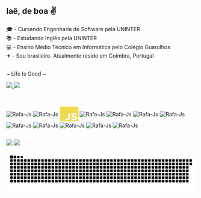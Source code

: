 ## Iaê, de boa  ✌

🎓 - Cursando Engenharia de Software pela UNINTER <br>
📚 - Estudando Inglês pela UNINTER<br>
💻 - Ensino Médio Técnico em Informática pelo Colégio Guarulhos <br>
✈ - Sou brasileiro. Atualmente resido em Coimbra, Portugal <br><br>

~ Life Is Good ~



<div>
  <a href="https://github.com/danielcmelo">
  <img height="180em" src="https://github-readme-stats.vercel.app/api?username=danielcmelo&show_icons=true&theme=dark&include_all_commits=true&count_private=true"/>
  <img height="180em" src="https://github-readme-stats.vercel.app/api/top-langs/?username=danielcmelo&layout=compact&langs_count=7&theme=dark"/>
  </a>
</div>
  
  ##
  
<div style="display: inline_block"><br>
  <img align="center" alt="Rafa-Js" height="40" width="50" src="https://cdn.jsdelivr.net/gh/devicons/devicon/icons/html5/html5-original-wordmark.svg" />
  <img align="center" alt="Rafa-Js" height="40" width="50" src="https://cdn.jsdelivr.net/gh/devicons/devicon/icons/css3/css3-original-wordmark.svg" />
  <img align="center" alt="Rafa-Js" height="40" width="50" src="https://raw.githubusercontent.com/devicons/devicon/master/icons/javascript/javascript-plain.svg">
  <img align="center" alt="Rafa-Js" height="40" width="50" src="https://cdn.jsdelivr.net/gh/devicons/devicon/icons/java/java-original.svg" />
<!--   <img align="center" alt="Rafa-Js" height="40" width="50" src="https://cdn.jsdelivr.net/gh/devicons/devicon/icons/nextjs/nextjs-original-wordmark.svg" /> -->
  <img align="center" alt="Rafa-Js" height="40" width="50" src="https://cdn.jsdelivr.net/gh/devicons/devicon/icons/php/php-original.svg" />
<!--   <img align="center" alt="Rafa-Js" height="40" width="50" src="https://cdn.jsdelivr.net/gh/devicons/devicon/icons/gulp/gulp-plain.svg" /> -->
  <img align="center" alt="Rafa-Js" height="40" width="50" src="https://cdn.jsdelivr.net/gh/devicons/devicon/icons/webpack/webpack-original.svg" />
<!--   <img align="center" alt="Rafa-Js" height="40" width="50" src="https://cdn.jsdelivr.net/gh/devicons/devicon/icons/jquery/jquery-original.svg" /> -->
  <img align="center" alt="Rafa-Js" height="40" width="50" src="https://cdn.jsdelivr.net/gh/devicons/devicon/icons/bootstrap/bootstrap-original.svg" />
<!--   <img align="center" alt="Rafa-Js" height="40" width="50" src="https://cdn.jsdelivr.net/gh/devicons/devicon/icons/react/react-original.svg" />
  <img align="center" alt="Rafa-Js" height="40" width="50" src="https://cdn.jsdelivr.net/gh/devicons/devicon/icons/angularjs/angularjs-original.svg" />
  <img align="center" alt="Rafa-Js" height="40" width="50" src="https://cdn.jsdelivr.net/gh/devicons/devicon/icons/vuejs/vuejs-original.svg" />
  <img align="center" alt="Rafa-Js" height="40" width="50" src="https://cdn.jsdelivr.net/gh/devicons/devicon/icons/electron/electron-original.svg" /> -->
  <img align="center" alt="Rafa-Js" height="40" width="50" src="https://cdn.jsdelivr.net/gh/devicons/devicon/icons/npm/npm-original-wordmark.svg" />
  <img align="center" alt="Rafa-Js" height="40" width="50" src="https://cdn.jsdelivr.net/gh/devicons/devicon/icons/gitlab/gitlab-original.svg" />
<!--   <img align="center" alt="Rafa-Js" height="40" width="50" src="https://cdn.jsdelivr.net/gh/devicons/devicon/icons/mysql/mysql-original-wordmark.svg" /> -->
  <img align="center" alt="Rafa-Js" height="40" width="50" src="https://cdn.jsdelivr.net/gh/devicons/devicon/icons/illustrator/illustrator-line.svg" />
  <img align="center" alt="Rafa-Js" height="40" width="50" src="https://cdn.jsdelivr.net/gh/devicons/devicon/icons/photoshop/photoshop-line.svg" />
  <img align="center" alt="Rafa-Js" height="40" width="50" src="https://cdn.jsdelivr.net/gh/devicons/devicon/icons/xd/xd-line.svg" />
                                          
                                                                                       
</div>
  
  ##
 

  
 
  <a href = "mailto:odanielmelowork@gmail.com"><img src="https://img.shields.io/badge/-Gmail-%23333?style=for-the-badge&logo=gmail&logoColor=white" target="_blank"></a>
  <a href="https://www.linkedin.com/in/daniel-melo-90ab6b210" target="_blank"><img src="https://img.shields.io/badge/-LinkedIn-%230077B5?style=for-the-badge&logo=linkedin&logoColor=white" target="_blank"></a> 
 
  ![Snake animation](https://github.com/danielcmelo/danielcmelo/blob/output/github-contribution-grid-snake.svg)
 
</div>
